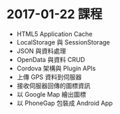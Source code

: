 # 2017-01-22 課程
- HTML5 Application Cache
- LocalStorage 與 SessionStorage
- JSON 與資料處理
- OpenData 與資料 CRUD
- Cordova 架構與 Plugin APIs
- 上傳 GPS 資料到伺服器
- 接收伺服器回傳的圖標資訊
- 以 Google Map 繪出圖標
- 以 PhoneGap 包裝成 Android App
